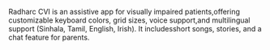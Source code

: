 Radharc CVI is an assistive app for visually impaired patients,offering customizable keyboard colors, grid sizes, voice support,and multilingual support (Sinhala, Tamil, English, Irish). It includesshort songs, stories, and a chat feature for parents.
